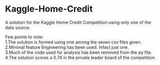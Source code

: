 # Kaggle-Home-Credit
A solution for the Kaggle Home Credit Competition using only one of the data source.

Few points to note:   
1.The solution is formed using one among the seven csv files given.     
2.Minimal feature Engineering has been used. Infact just one.   
3.Much of the code used for analysis has been removed from the py file.   
4.The solution scores a 0.74 in the private leader board of the competition.     
